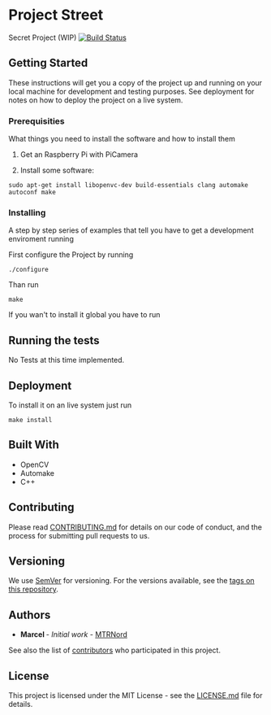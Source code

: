 # Project Street

Secret Project (WIP) [![Build Status](https://travis-ci.org/MTRNord/project_street.svg?branch=master)](https://travis-ci.org/MTRNord/project_street)

## Getting Started

These instructions will get you a copy of the project up and running on your local machine for development and testing purposes. See deployment for notes on how to deploy the project on a live system.

### Prerequisities

What things you need to install the software and how to install them

1. Get an Raspberry Pi with PiCamera

2. Install some software:
```
sudo apt-get install libopenvc-dev build-essentials clang automake autoconf make
```

### Installing

A step by step series of examples that tell you have to get a development enviroment running

First configure the Project by running

```
./configure
```

Than run

```
make
```

If you wan't to install it global you have to run


## Running the tests

No Tests at this time implemented.

## Deployment

To install it on an live system just run

```
make install
```

## Built With

* OpenCV
* Automake
* C++

## Contributing

Please read [CONTRIBUTING.md](CONTRIBUTING.md) for details on our code of conduct, and the process for submitting pull requests to us.

## Versioning

We use [SemVer](http://semver.org/) for versioning. For the versions available, see the [tags on this repository](https://github.com/MTRNord/project_street/tags).

## Authors

* **Marcel <MTRNord>** - *Initial work* - [MTRNord](https://github.com/MTRNord)

See also the list of [contributors](https://github.com/MTRNord/project_street/contributors) who participated in this project.

## License

This project is licensed under the MIT License - see the [LICENSE.md](LICENSE.md) file for details.
